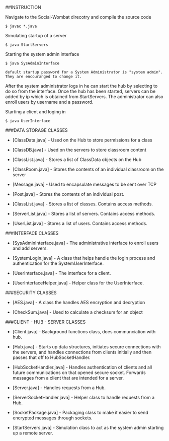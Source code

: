 ##INSTRUCTION

Navigate to the Social-Wombat direcotry and compile the source code 

    $ javac *.java
    
Simulating startup of a server 

    $ java StartServers

Starting the system admin interface

    $ java SysAdminInterface
`default startup password for a System Administrator is "system admin". They are encouranged to change it.`

After the system administrator logs in he can start the hub by selecting to do so from the interface. Once the hub has been started, servers can be added by ip which is obtained from StartServers. The administrator can also enroll users by username and a password.  

Starting a client and loging in 


    $ java UserInterface

###DATA STORAGE CLASSES  

 
* [ClassData.java] - Used on the Hub to store permissions for a class

* [ClassDB.java] - Used on the servers to store classroom content

* [ClassList.java] - Stores a list of ClassData objects on the Hub

* [ClassRoom.java] - Stores the contents of an individual classroom on the server

* [Message.java] - Used to encapsulate messages to be sent over TCP

* [Post.java] - Stores the contents of an individual post.

* [ClassList.java] - Stores a list of classes. Contains access methods.

* [ServerList.java] - Stores a list of servers. Contains access methods.

* [UserList.java] - Stores a list of users. Contains access methods. 

###INTERFACE CLASSES


* [SysAdminInterface.java] - The administrative interface to enroll users and add servers.

* [SystemLogin.java] - A class that helps handle the login process and authentication
for the SystemUserInterface.

* [UserInterface.java] - The interface for a client.

* [UserInterfaceHelper.java] - Helper class for the UserInterface.

###SECURITY CLASSES

* [AES.java] - A class the handles AES encryption and decryption

* [CheckSum.java] - Used to calculate a checksum for an object


###CLIENT - HUB - SERVER CLASSES 

* [Client.java] - Background functions class, does communciation with hub.

* [Hub.java] - Starts up data structures, initiates secure connections with the 
servers, and handles connections from clients initially and then passes that off
to HubSocketHandler.

* [HubSocketHandler.java] - Handles authentication of clients and all future communications on that opened secure socket. Forwards messages from a client that are intended for a server.

* [Server.java] - Handles requests from a Hub.

* [ServerSocketHandler.java] - Helper class to handle requests from a Hub.

* [SocketPackage.java] - Packaging class to make it easier to send encrypted messages
through sockets.

* [StartServers.java] - Simulation class to act as the system admin starting up a remote server.



